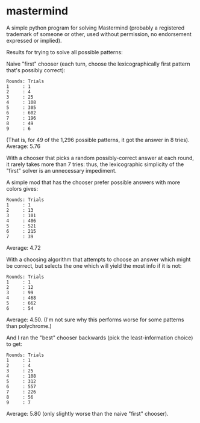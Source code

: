 mastermind
==========

A simple python program for solving Mastermind (probably a registered trademark of
someone or other, used without permission, no endorsement expressed or implied).

Results for trying to solve all possible patterns:

Naive "first" chooser (each turn, choose the lexicographically first pattern that's possibly correct):
```
Rounds: Trials
1     : 1
2     : 4
3     : 25
4     : 108
5     : 305
6     : 602
7     : 196
8     : 49
9     : 6
```
(That is, for 49 of the 1,296 possible patterns, it got the answer in 8 tries). Average: 5.76

With a chooser that picks a random possibly-correct answer at each round, it rarely takes more than 7 tries: thus, the lexicographic simplicity of the "first" solver is an unnecessary impediment.

A simple mod that has the chooser prefer possible answers with more colors gives:
```
Rounds: Trials
1     : 1
2     : 13
3     : 101
4     : 406
5     : 521
6     : 215
7     : 39
```
Average: 4.72

With a choosing algorithm that attempts to choose an answer which might be correct, but selects the one which will yield the most info if it is not:
```
Rounds: Trials
1     : 1
2     : 12
3     : 99
4     : 468
5     : 662
6     : 54
```

Average: 4.50. (I'm not sure why this performs worse for some patterns than polychrome.)

And I ran the "best" chooser backwards (pick the least-information choice) to get:
```
Rounds: Trials
1     : 1
2     : 4
3     : 25
4     : 108
5     : 312
6     : 557
7     : 226
8     : 56
9     : 7
```

Average: 5.80 (only slightly worse than the naive "first" chooser).
